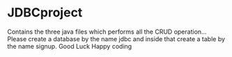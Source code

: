 # JDBCproject
Contains the three java files which performs all the CRUD operation...
Please create a database by the name jdbc and inside that create a table by the name signup.
Good Luck Happy coding
